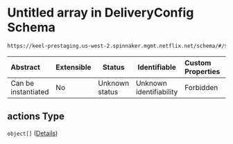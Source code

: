 # Untitled array in DeliveryConfig Schema

```txt
https://keel-prestaging.us-west-2.spinnaker.mgmt.netflix.net/schema/#/$defs/Rule/properties/actions
```




| Abstract            | Extensible | Status         | Identifiable            | Custom Properties | Additional Properties | Access Restrictions | Defined In                                                    |
| :------------------ | ---------- | -------------- | ----------------------- | :---------------- | --------------------- | ------------------- | ------------------------------------------------------------- |
| Can be instantiated | No         | Unknown status | Unknown identifiability | Forbidden         | Allowed               | none                | [keel.schema.json\*](keel.schema.json "open original schema") |

## actions Type

`object[]` ([Details](keel-defs-action.md))
